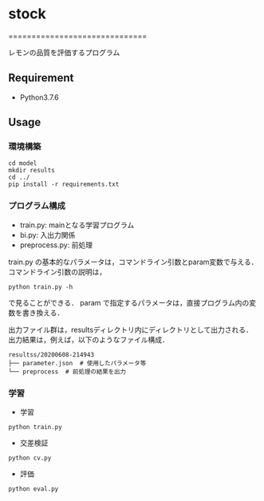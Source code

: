 # stock
==============================

レモンの品質を評価するプログラム

## Requirement
- Python3.7.6

## Usage
### 環境構築
```
cd model
mkdir results
cd ../
pip install -r requirements.txt
```

### プログラム構成

- train.py: mainとなる学習プログラム
- bi.py: 入出力関係
- preprocess.py: 前処理

train.py の基本的なパラメータは，コマンドライン引数とparam変数で与える．
コマンドライン引数の説明は，
```
python train.py -h
```
で見ることができる．
param で指定するパラメータは，直接プログラム内の変数を書き換える．

出力ファイル群は，resultsディレクトリ内にディレクトリとして出力される．
出力結果は，例えば，以下のようなファイル構成．
```
resultss/20200608-214943
├── parameter.json  # 使用したパラメータ等
└── preprocess  # 前処理の結果を出力
```

### 学習
- 学習
```
python train.py
```

- 交差検証
```
python cv.py
```

- 評価
```
python eval.py
```